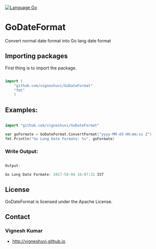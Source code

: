 [![Language Go](https://img.shields.io/badge/Go-Lang-green.svg?style=shields)](https://golang.org/)



# GoDateFormat
Convert normal date format into Go lang date format


## Importing packages

First thing is to import the package. 

```go

import ( 
	"github.com/vigneshuvi/GoDateFormat"
	"fmt"
	)

```


## Examples:

```go

import "github.com/vigneshuvi/GoDateFormat"

var goFormate = GoDateFormat.ConvertFormat("yyyy-MM-dd HH:mm:ss Z")
fmt.Println("Go Long Date Formate: %s", goFormate)


```

### Write Output:

```go

Output: 

Go Long Date Formate: 2017-58-04 16:07:31 IST

```

## License

GoDateFormat is licensed under the Apache License.

## Contact

### Vignesh Kumar
* http://vigneshuvi.github.io